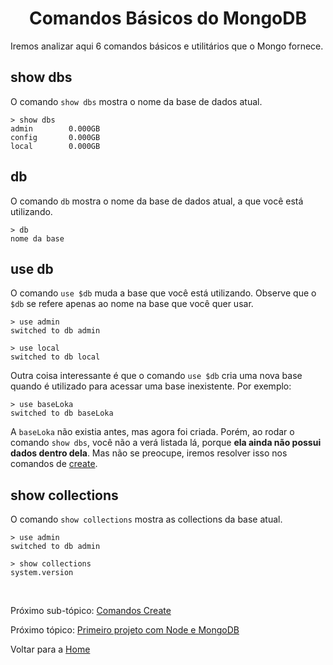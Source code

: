 <h1 align="center" id="basic">Comandos Básicos do MongoDB</h1>

Iremos analizar aqui 6 comandos básicos e utilitários que o Mongo fornece.

<h2>show dbs</h2>

O comando `show dbs` mostra o nome da base de dados atual.

```
> show dbs
admin        0.000GB
config       0.000GB
local        0.000GB
```

<h2>db</h2>

O comando `db` mostra o nome da base de dados atual, a que você está utilizando.

```
> db
nome da base
```

<h2>use db</h2>

O comando `use $db` muda a base que você está utilizando. Observe que o `$db` se refere apenas ao nome na base que você quer usar.

```
> use admin
switched to db admin

> use local
switched to db local
```

Outra coisa interessante é que o comando `use $db` cria uma nova base quando é utilizado para acessar uma base inexistente. Por exemplo:

```
> use baseLoka
switched to db baseLoka
```

A `baseLoka` não existia antes, mas agora foi criada. Porém, ao rodar o comando `show dbs`, você não a verá listada lá, porque **ela ainda não possui dados dentro dela**. Mas não se preocupe, iremos resolver isso nos comandos de <a href="3-2-create.md#create">create</a>.

<h2>show collections</h2>

O comando `show collections` mostra as collections da base atual.

```
> use admin
switched to db admin

> show collections
system.version
```

<br/>

Próximo sub-tópico: <a href="3-2-create.md#create">Comandos Create</a>

Próximo tópico: <a href="4-primeiro-projeto.md#primeiro-projeto">Primeiro projeto com Node e MongoDB</a>

Voltar para a <a href="../README.md#readme">Home</a>
